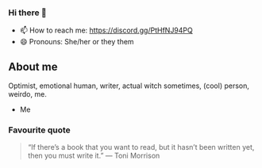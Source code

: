 ### Hi there 👋

- 📫 How to reach me: https://discord.gg/PtHfNJ94PQ
- 😄 Pronouns: She/her or they them


## About me
Optimist, emotional human, writer, actual witch sometimes, (cool) person, weirdo, me.
- Me
### Favourite quote
> “If there’s a book that you want to read, but it hasn’t been written yet, then you must write it.”
> ― Toni Morrison
